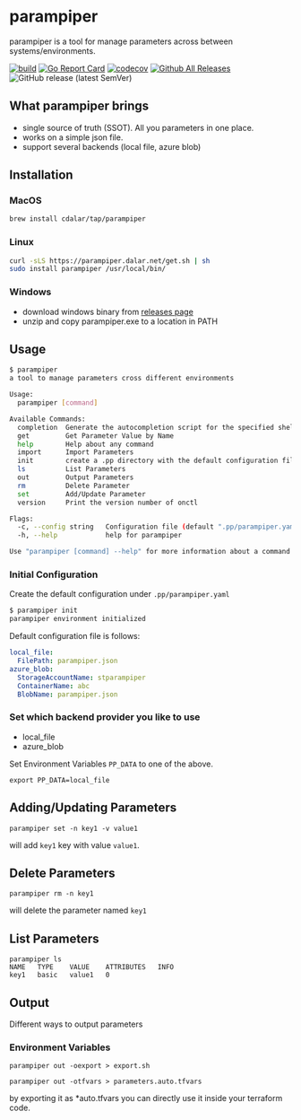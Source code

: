 # parampiper

parampiper is a tool for manage parameters across between systems/environments. 



[![build](https://github.com/cdalar/parampiper/actions/workflows/build.yml/badge.svg)](https://github.com/cdalar/parampiper/actions/workflows/build.yml)
[![Go Report Card](https://goreportcard.com/badge/github.com/cdalar/parampiper)](https://goreportcard.com/report/github.com/cdalar/parampiper)
[![codecov](https://codecov.io/gh/cdalar/parampiper/graph/badge.svg?token=7VU7H1II09)](https://codecov.io/gh/cdalar/parampiper)
[![Github All Releases](https://img.shields.io/github/downloads/cdalar/parampiper/total.svg)]()
![GitHub release (latest SemVer)](https://img.shields.io/github/v/release/cdalar/parampiper?sort=semver)
<!-- [![Known Vulnerabilities](https://snyk.io/test/github/cdalar/parampiper/main/badge.svg)](https://snyk.io/test/github/cdalar/parampiper/main) -->

## What parampiper brings 

- single source of truth (SSOT). All you parameters in one place.
- works on a simple json file. 
- support several backends (local file, azure blob)

## Installation

### MacOS

```zsh
brew install cdalar/tap/parampiper
```

### Linux

```bash
curl -sLS https://parampiper.dalar.net/get.sh | sh 
sudo install parampiper /usr/local/bin/
```

### Windows 

- download windows binary from [releases page](https://github.com/cdalar/parampiper/releases)
- unzip and copy parampiper.exe to a location in PATH


## Usage
```bash
$ parampiper
a tool to manage parameters cross different environments

Usage:
  parampiper [command]

Available Commands:
  completion  Generate the autocompletion script for the specified shell
  get         Get Parameter Value by Name
  help        Help about any command
  import      Import Parameters
  init        create a .pp directory with the default configuration files
  ls          List Parameters
  out         Output Parameters
  rm          Delete Parameter
  set         Add/Update Parameter
  version     Print the version number of onctl

Flags:
  -c, --config string   Configuration file (default ".pp/parampiper.yaml")
  -h, --help            help for parampiper

Use "parampiper [command] --help" for more information about a command.
```

### Initial Configuration

Create the default configuration under `.pp/parampiper.yaml`
```bash
$ parampiper init
parampiper environment initialized
```
Default configuration file is follows:
```yaml
local_file:
  FilePath: parampiper.json
azure_blob:
  StorageAccountName: stparampiper
  ContainerName: abc
  BlobName: parampiper.json
```

### Set which backend provider you like to use

- local_file
- azure_blob

Set Environment Variables `PP_DATA` to one of the above.
```
export PP_DATA=local_file
```

## Adding/Updating Parameters 
```
parampiper set -n key1 -v value1
```
will add `key1` key with value `value1`.


## Delete Parameters
```
parampiper rm -n key1
```
will delete the parameter named `key1`

## List Parameters
```
parampiper ls 
NAME   TYPE    VALUE    ATTRIBUTES   INFO
key1   basic   value1   0
```

## Output 
Different ways to output parameters

### Environment Variables
```
parampiper out -oexport > export.sh
```

```
parampiper out -otfvars > parameters.auto.tfvars
```
by exporting it as *auto.tfvars you can directly use it inside your terraform code. 

```

```
